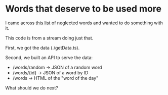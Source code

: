 # Words that deserve to be used more

I came across [this list](https://wordwarriors.wayne.edu/list) of neglected words and wanted to do something with it.

This code is from a stream doing just that.

First, we got the data (./getData.ts).

Second, we built an API to serve the data:
- /words/random -> JSON of a random word
- /words/{id} -> JSON of a word by ID
- /words -> HTML of the "word of the day"

What should we do next?
